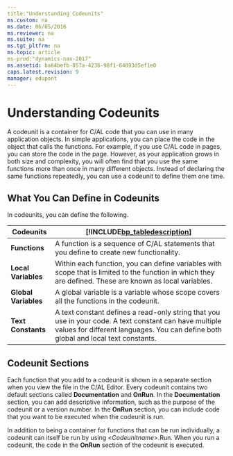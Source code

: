 ```yaml
---
title:"Understanding Codeunits"
ms.custom: na
ms.date: 06/05/2016
ms.reviewer: na
ms.suite: na
ms.tgt_pltfrm: na
ms.topic: article
ms-prod:"dynamics-nav-2017"
ms.assetid: ba64befb-057a-4236-98f1-64093d5ef1e0
caps.latest.revision: 9
manager: edupont
---
```

# Understanding Codeunits
A codeunit is a container for C\/AL code that you can use in many application objects. In simple applications, you can place the code in the object that calls the functions. For example, if you use C\/AL code in pages, you can store the code in the page. However, as your application grows in both size and complexity, you will often find that you use the same functions more than once in many different objects. Instead of declaring the same functions repeatedly, you can use a codeunit to define them one time.  
  
## What You Can Define in Codeunits  
 In codeunits, you can define the following.  
  
|Codeunits|[!INCLUDE[bp_tabledescription](includes/bp_tabledescription_md.md)]|  
|---------------|---------------------------------------|  
|**Functions**|A function is a sequence of C\/AL statements that you define to create new functionality.|  
|**Local Variables**|Within each function, you can define variables with scope that is limited to the function in which they are defined. These are known as local variables.|  
|**Global Variables**|A global variable is a variable whose scope covers all the functions in the codeunit.|  
|**Text Constants**|A text constant defines a read\-only string that you use in your code. A text constant can have multiple values for different languages. You can define both global and local text constants.|  
  
## Codeunit Sections  
 Each function that you add to a codeunit is shown in a separate section when you view the file in the C\/AL Editor. Every codeunit contains two default sections called **Documentation** and **OnRun**. In the **Documentation** section, you can add descriptive information, such as the purpose of the codeunit or a version number. In the **OnRun** section, you can include code that you want to be executed when the codeunit is run.  
  
 In addition to being a container for functions that can be run individually, a codeunit can itself be run by using \<*Codeunitname*\>.Run. When you run a codeunit, the code in the **OnRun** section of the codeunit is executed.